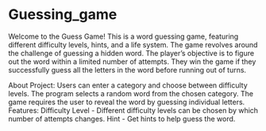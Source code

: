 # Guessing_game
Welcome to the Guess Game! This is a word guessing game, featuring different difficulty levels, hints, and a life system.
The game revolves around the challenge of guessing a hidden word. The player’s objective is to figure out the word within a limited number of attempts. They win the game if they successfully guess all the letters in the word before running out of turns.

About Project: 
Users can enter a category and choose between difficulty levels. The program selects a random word from the chosen category. The game requires the user to reveal the word by guessing individual letters.
Features:
Difficulty Level - Different difficulty levels can be chosen by which number of attempts changes.
Hint - Get hints to help guess the word.
